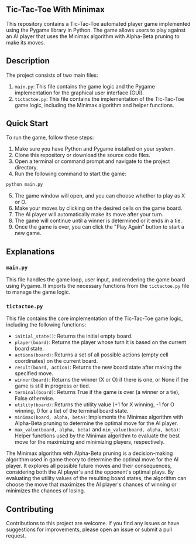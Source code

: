 ## Tic-Tac-Toe With Minimax

This repository contains a Tic-Tac-Toe automated player game implemented using the Pygame library in Python. The game allows users to play against an AI player that uses the Minimax algorithm with Alpha-Beta pruning to make its moves.

## Description

The project consists of two main files:

1. `main.py`: This file contains the game logic and the Pygame implementation for the graphical user interface (GUI).
2. `tictactoe.py`: This file contains the implementation of the Tic-Tac-Toe game logic, including the Minimax algorithm and helper functions.

## Quick Start

To run the game, follow these steps:

1. Make sure you have Python and Pygame installed on your system.
2. Clone this repository or download the source code files.
3. Open a terminal or command prompt and navigate to the project directory.
4. Run the following command to start the game:
```python
python main.py
```
5. The game window will open, and you can choose whether to play as X or O.
6. Make your moves by clicking on the desired cells on the game board.
7. The AI player will automatically make its move after your turn.
8. The game will continue until a winner is determined or it ends in a tie.
9. Once the game is over, you can click the "Play Again" button to start a new game.

## Explanations

### `main.py`

This file handles the game loop, user input, and rendering the game board using Pygame. It imports the necessary functions from the `tictactoe.py` file to manage the game logic.

### `tictactoe.py`

This file contains the core implementation of the Tic-Tac-Toe game logic, including the following functions:

- `initial_state()`: Returns the initial empty board.
- `player(board)`: Returns the player whose turn it is based on the current board state.
- `actions(board)`: Returns a set of all possible actions (empty cell coordinates) on the current board.
- `result(board, action)`: Returns the new board state after making the specified move.
- `winner(board)`: Returns the winner (X or O) if there is one, or None if the game is still in progress or tied.
- `terminal(board)`: Returns True if the game is over (a winner or a tie), False otherwise.
- `utility(board)`: Returns the utility value (+1 for X winning, -1 for O winning, 0 for a tie) of the terminal board state.
- `minimax(board, alpha, beta)`: Implements the Minimax algorithm with Alpha-Beta pruning to determine the optimal move for the AI player.
- `max_value(board, alpha, beta)` and `min_value(board, alpha, beta)`: Helper functions used by the Minimax algorithm to evaluate the best move for the maximizing and minimizing players, respectively.

The Minimax algorithm with Alpha-Beta pruning is a decision-making algorithm used in game theory to determine the optimal move for the AI player. It explores all possible future moves and their consequences, considering both the AI player's and the opponent's optimal plays. By evaluating the utility values of the resulting board states, the algorithm can choose the move that maximizes the AI player's chances of winning or minimizes the chances of losing.

## Contributing

Contributions to this project are welcome. If you find any issues or have suggestions for improvements, please open an issue or submit a pull request.
